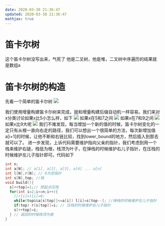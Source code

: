 ```yaml
---
date: 2020-03-30 21:36:47
updated: 2020-03-30 21:36:47
mathjax: true
---
```


# 笛卡尔树
 这个笛卡尔树没写出来，气死了
 他是二叉树，他是堆，二叉树中序遍历的结果就是数组a

# 笛卡尔树的构造
 先看一个简单的笛卡尔树
![](/images/笛卡尔树/笛卡尔树.png)
<!---more-->
 我们使用增量构建笛卡尔树来完成，就和增量构建后缀自动机一样容易。我们来对x分类讨论如果x比5小怎么样，如下
![](/images/笛卡尔树/笛卡尔树x<5.png)
如果x在5和7之间
![](/images/笛卡尔树/笛卡尔树x>5<7.png)
如果x在7和9之间
![](/images/笛卡尔树/笛卡尔树x>7<9.png)
如果x比9大呢
![](/images/笛卡尔树/笛卡尔树x>9.png)
 我们不难发现，每当增加一个新的值的时候，笛卡尔树变化的一定只有从根一直向右走的路径，我们可以想出一个很简单的方法，每次新增加值a[i+1]的时候，让他不断和右链比较，找到lower_bound的地方，然后插入到那去就可以了。
 进一步发现，上诉代码需要维护指向父亲的指针，我们考虑到用一个栈来维护右链，栈低为根，栈顶为叶子，在弹栈的时候维护右儿子指针，在压栈的时候维护左儿子指针即可。代码如下
```cpp
int n;
int a[N]; // a[1], a[2], a[3], a[4] ... a[n]
int l[N],r[N]; // 0为空指针
int s[N],top; //栈
void build(){
  s[++top]=1;// 把起点压栈
  for(int i=2;i<=n;i++){
    //r[i]=l[i]=0;
    while(top&&a[s[top]]<=a[i]) l[i]=s[top--]; //弹栈的时候维护左儿子指针
    if(top) r[s[top]]=i; // 压栈的时候维护右儿子指针
    s[++top]=i;
  } // 返回的时候栈顶为根
}

```